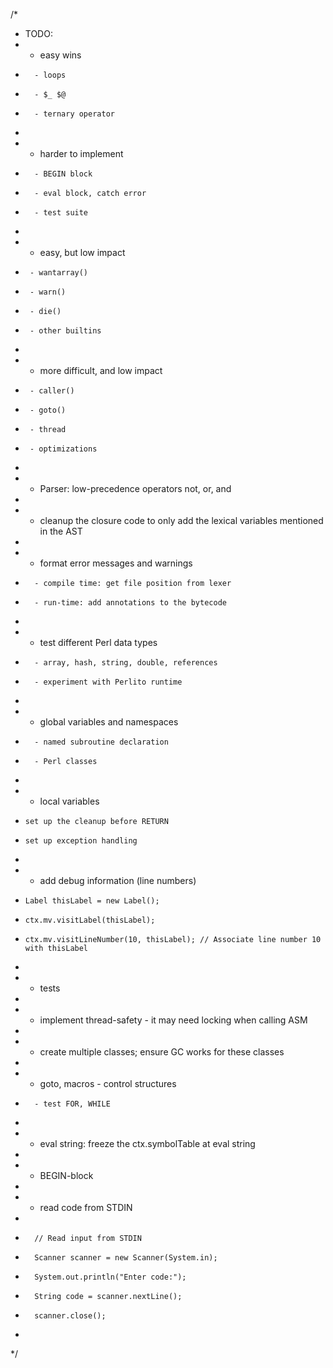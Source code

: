 /*
 * TODO:
 * - easy wins
 *       - loops
 *       - $_ $@
 *       - ternary operator
 *
 * - harder to implement
 *       - BEGIN block
 *       - eval block, catch error
 *       - test suite
 *
 * - easy, but low impact
 *      - wantarray()
 *      - warn()
 *      - die()
 *      - other builtins
 *
 * - more difficult, and low impact
 *      - caller()
 *      - goto()
 *      - thread
 *      - optimizations
 *
 * - Parser: low-precedence operators not, or, and
 *
 * - cleanup the closure code to only add the lexical variables mentioned in the AST
 *
 * - format error messages and warnings
 *       - compile time: get file position from lexer
 *       - run-time: add annotations to the bytecode
 *
 * - test different Perl data types
 *       - array, hash, string, double, references
 *       - experiment with Perlito runtime
 *
 * - global variables and namespaces
 *       - named subroutine declaration
 *       - Perl classes
 *
 * - local variables
 *     set up the cleanup before RETURN
 *     set up exception handling
 *
 * - add debug information (line numbers)
 *     Label thisLabel = new Label();
 *     ctx.mv.visitLabel(thisLabel);
 *     ctx.mv.visitLineNumber(10, thisLabel); // Associate line number 10 with thisLabel
 *
 * - tests
 *
 * - implement thread-safety - it may need locking when calling ASM
 *
 * - create multiple classes; ensure GC works for these classes
 *
 * - goto, macros - control structures
 *       - test FOR, WHILE
 *
 * - eval string: freeze the ctx.symbolTable at eval string
 *
 * - BEGIN-block
 *
 * - read code from STDIN
 *
 *       // Read input from STDIN
 *       Scanner scanner = new Scanner(System.in);
 *       System.out.println("Enter code:");
 *       String code = scanner.nextLine();
 *       scanner.close();
 *
 */
